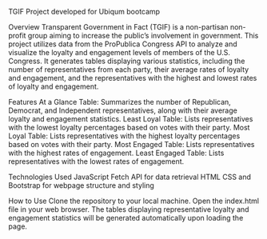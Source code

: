﻿TGIF Project developed for Ubiqum bootcamp

Overview
Transparent Government in Fact (TGIF) is a non-partisan non-profit group aiming to increase the public’s involvement in government. This project utilizes data from the ProPublica Congress API to analyze and visualize the loyalty and engagement levels of members of the U.S. Congress. It generates tables displaying various statistics, including the number of representatives from each party, their average rates of loyalty and engagement, and the representatives with the highest and lowest rates of loyalty and engagement.

Features
At a Glance Table: Summarizes the number of Republican, Democrat, and Independent representatives, along with their average loyalty and engagement statistics.
Least Loyal Table: Lists representatives with the lowest loyalty percentages based on votes with their party.
Most Loyal Table: Lists representatives with the highest loyalty percentages based on votes with their party.
Most Engaged Table: Lists representatives with the highest rates of engagement.
Least Engaged Table: Lists representatives with the lowest rates of engagement.

Technologies Used
JavaScript
Fetch API for data retrieval
HTML CSS and Bootstrap for webpage structure and styling

How to Use
Clone the repository to your local machine.
Open the index.html file in your web browser.
The tables displaying representative loyalty and engagement statistics will be generated automatically upon loading the page.
